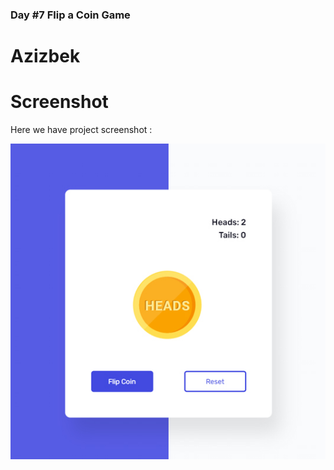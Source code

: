 

### Day #7 Flip a Coin Game

# Azizbek

# Screenshot
Here we have project screenshot :

![screenshot](./screenshot.jpg)